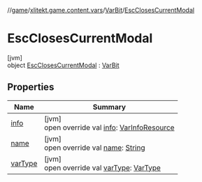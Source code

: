 //[game](../../../../index.md)/[xlitekt.game.content.vars](../../index.md)/[VarBit](../index.md)/[EscClosesCurrentModal](index.md)

# EscClosesCurrentModal

[jvm]\
object [EscClosesCurrentModal](index.md) : [VarBit](../index.md)

## Properties

| Name | Summary |
|---|---|
| [info](../info.md) | [jvm]<br>open override val [info](../info.md): [VarInfoResource](../../../../../shared/shared/xlitekt.shared.resource/-var-info-resource/index.md) |
| [name](../name.md) | [jvm]<br>open override val [name](../name.md): [String](https://kotlinlang.org/api/latest/jvm/stdlib/kotlin/-string/index.html) |
| [varType](../var-type.md) | [jvm]<br>open override val [varType](../var-type.md): [VarType](../../-var-type/index.md) |
